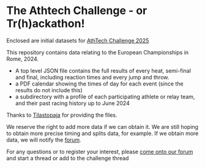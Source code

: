 # The Athtech Challenge - or Tr(h)ackathon!

Enclosed are initial datasets for [AthTech Challenge 2025](https://athtech.run/2025/hackathon.html)

This repository contains data relating to the European Championships in Rome, 2024. 
- A top level JSON file contains the full results of every heat, semi-final and final, including reaction times and every jump and throw.
- a PDF calendar showing the times of day for each event (since the results do not include this)
- a subdirectory with a profile of each participating athlete or relay team, and their past racing history up to June 2024

Thanks to [Tilastopaja](https://www.tilastopaja.info/) for providing the files.

We reserve the right to add more data if we can obtain it.  We are still hoping to obtain more precise timing and splits data, for example.  If we obtain more data, we will notify the [forum](https://forum.openathletics.net/).

For any questions or to register your interest, please [come onto our forum](forum.openathletics.net) and start a thread or add to the challenge thread

